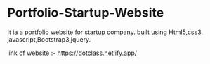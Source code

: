 # Portfolio-Startup-Website
It ia a portfolio website for startup company. built using Html5,css3, javascript,Bootstrap3,jquery.

link of website :- https://dotclass.netlify.app/
